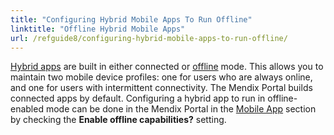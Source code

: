 ```yaml
---
title: "Configuring Hybrid Mobile Apps To Run Offline"
linktitle: "Offline Hybrid Mobile Apps"
url: /refguide8/configuring-hybrid-mobile-apps-to-run-offline/
---
```


[Hybrid apps](/refguide8/developing-hybrid-mobile-apps/) are built in either connected or [offline](/refguide8/offline-first/) mode. This allows you to maintain two mobile device profiles: one for users who are always online, and one for users with intermittent connectivity. The Mendix Portal builds connected apps by default. Configuring a hybrid app to run in offline-enabled mode can be done in the Mendix Portal in the [Mobile App](/developerportal/deploy/mobileapp/) section by checking the **Enable offline capabilities?** setting.
